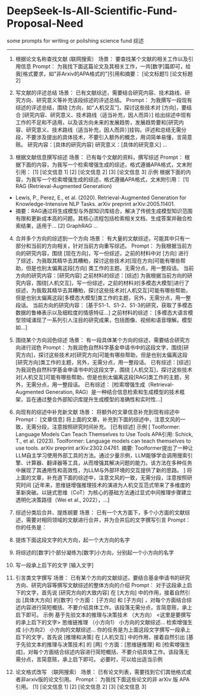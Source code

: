 # DeepSeek-Is-All-Scientific-Fund-Proposal-Need
some prompts for writing or polishing science fund
综述

---
1. 根据论文名称查找文献 (联网搜索）
  场景：
  要查找某个文献的相关工作以及引用信息
  Prompt：
  为我找下面这篇论文及其相关工作，一共[数字]篇即可，给我[格式要求，如"非Arxiv的APA格式的"]引用和摘要：
  [论文标题1]
  [论文标题2]

2. 写文献的评述总结
  场景：
  已有文献综述，需要结合研究内容、技术路线、研究方向、研究意义等补充该段综述的评述总结。
  Prompt：
  为我撰写一段现有综述的评述总结，围绕 [方向，如“人机交互”]，探讨这些技术对 [方向]，要结合 [研究内容、研究意义、技术路线（适当补充，因人而异）] 给出综述中现有工作的不足和不适用，以及该方向未来的发展趋势，发展趋势要和[研究内容、研究意义、技术路线（适当补充，因人而异）]挂钩。评述和总结无需分段，不要涉及提出的具体技术，不要引入额外的概念，用词简单易懂，言简意赅。
  研究内容：[具体的研究内容]
  研究意义：[具体的研究意义]
  ...
  
3. 根据文献信息撰写综述
  场景：
  已有每个文献的资料，撰写综述
  Prompt：
  根据下面的内容，为我写一个检索增强生成的综述，格式遵循APA格式，文末附引用：
  [1] [论文信息 1]
  [2] [论文信息 2]
  [3] [论文信息 3]
示例
根据下面的内容，为我写一个检索增强生成的综述，格式遵循APA格式，文末附引用：
[1] RAG (Retrieval-Augmented Generation)
  - Lewis, P., Perez, E., et al. (2020). Retrieval-Augmented Generation for Knowledge-Intensive NLP Tasks. arXiv preprint arXiv:2005.11401.
  - 摘要：RAG通过将生成模型与外部知识库结合，解决了传统生成模型知识范围有限和更新成本高的问题。其核心流程包括检索相关文档、生成答案并融合检索结果，适用于...
[2] GraphRAG ...

4. 合并多个方向的综述到一个方向
  场景：
  有大量的文献综述，可能其中只有一部分和当前的方向相关，针对当前方向重写综述。
  Prompt：
  为我根据当前方向的研究内容，围绕 [现在方向]，写一份综述，之前的材料中对 [方向] 进行了综述，为我取其精华去其糟粕，探讨这些技术对[现在方向]可能有哪些帮助，但是也别太偏离这段[方向] 类工作的主题。无需分点，用一整段话。
  当前方向的研究内容：[研究内容]
  之前材料的综述：[综述]
为我根据当前方向的研究内容，围绕[人机交互]，写一份综述，之前的材料对[多模态大模型]进行了综述，为我取其精华去其糟粕，探讨这些技术对[人机交互]可能有哪些帮助，但是也别太偏离这段[多模态大模型]类工作的主题，另外，无需分点，用一整段话。
当前方向的研究内容：
[基于S1-1、S1-2、S1-3的研究，获取了多模态数据的鲁棒表示以及细粒度的情感特征...]
之前材料的综述：
[多模态大语言模型领域涌现了一系列引人注目的研究成果，包括图像、视频和语音理解。模型如...]


5. 围绕某个方向润色综述
  场景：
  有一段具体某个方向的综述，需要结合研究方向进行润色
  Prompt：
  为我润色自然科学基金申请书中的这段文字，围绕[研究方向]，探讨这些技术对[研究方向]可能有哪些帮助，但是也别太偏离这段[研究方向]类工作的主题，另外，无需分点，用一整段话。
  已有综述：[综述]
为我润色自然科学基金申请书中的这段文字，围绕 [人机交互]，探讨这些技术对[人机交互]可能有哪些帮助，但是也别太偏离这段[RAG]类工作的主题，另外，无需分点，用一整段话。
已有综述：
[检索增强生成（Retrieval-Augmented Generation, RAG）是一种结合信息检索和生成模型的技术框架，旨在通过整合外部知识库提升生成模型的准确性和实时性...]

6. 向现有的综述中补充新文献
  场景：
  将额外的文章信息补充到现有综述中
  Prompt：
  [文章信息]
  将上面的文章，补充到下面的综述中，注意文风的一致，无需分段，注意按照研究时间补充。
  [已有综述]
示例
[
  Toolformer: Language Models Can Teach Themselves to Use Tools
  APA引用:
  Schick, T., et al. (2023). Toolformer: Language models can teach themselves to use tools. arXiv preprint arXiv:2302.04761.
  摘要:
  Toolformer提出了一种让LLM自主学习使用外部工具的方法。通过少量示例，LLM能够学会调用搜索引擎、计算器、翻译器等工具，从而增强其解决问题的能力。该方法在多种任务中展现了其通用性和高效性，为LLM与外部环境的交互提供了新的思路。
]
将上面的文章，补充道下面的综述中，注意文风的一致，无需分段，注意按照研究时间
[近年来，思维链增强推理技术的演进为人机交互范式带来了多维度的革新突破。以链式思维（CoT）为核心的基础方法通过显式中间推理步骤建立透明化决策路径（Wei et al., 2022），...]
  
7. 综述分类后合并、提炼纲要
  场景：
  已有一个大方面下，多个小方面的文献综述，需要对相同领域的文献进行合并，并为合并后的文字撰写引言
  Prompt：
  你的任务是：
  1. 提炼下面这段文字的大方向，起一个大方向的名字
  2. 将综述的[数字]个部分凝练为[数字]小方向，分别起一个小方向的名字
  3. 写一段承上启下的文字
  [输入文字]

8. 引言类文字撰写
  场景：
  已有某个方向的文献综述，要结合基金申请书的研究方向、研究内容等撰写文献综述的整体方向的介绍
  Prompt：
  对于这段承上启下的文字，首先说 [研究方向的大致内容] 在 [大方向] 中的作用，接着自然引出 [具体大方向] 的[数字] 个方面： [子方向] 和 [子方向] ，对每个方面结合综述内容进行简短概括、不要介绍具体工作。该段落无需分点，言简意赅，承上启下即可。
示例
基于先验文本的推理与决策技术 （大方向）
<这里是要撰写的承上启下的文字>
思维链推理 （小方向1）
  小方向的文献综述...
检索增强生成 (小方向2）
  小方向的文献综述...
你的任务是为上面这段文字撰写一段承上启下的文字，首先说 [推理和决策] 在 [人机交互] 中的作用，接着自然引出 [基于先验文本的推理与决策技术] 的 [两] 个方面：[思维链推理] 和 [检索增强生成]，对每个方面结合综述内容进行简短概括、不要介绍具体工作。该段落无需分点，言简意赅，承上启下即可。
必要时，可以给出适当示例

9. 论文格式改写 （联网搜索）
  场景：
  已有论文列表，需要找到它们其他格式或者非arxiv版的论文引用。
  Prompt：
为我找下面这些论文的非 arXiv 版 APA 引用。
  [1] [论文信息 1]
  [2] [论文信息 2]
  [3] [论文信息 3]
